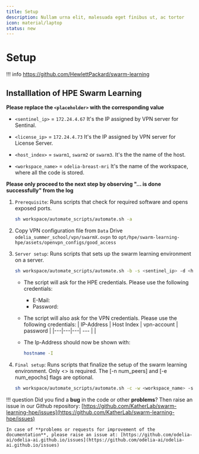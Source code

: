 ```yaml
---
title: Setup
description: Nullam urna elit, malesuada eget finibus ut, ac tortor
icon: material/laptop
status: new 
---
```


# Setup

!!! info 
    https://github.com/HewlettPackard/swarm-learning

## Installlation of HPE Swarm Learning

**Please replace the `<placeholder>` with the corresponding value**


- `<sentinel_ip>` = `172.24.4.67` It's the IP assigned by VPN server for Sentinal.

- `<license_ip>` = `172.24.4.73` It's the IP assigned by VPN server for License Server.

- `<host_index>` =  `swarm1`, `swarm2` or `swarm3`. It's the the name of the host.

- `<workspace_name>` = `odelia-breast-mri` It's the name of the workspace, where all the code is stored.
  

**Please only proceed to the next step by observing "... is done successfully" from the log**

1. `Prerequisite`: Runs scripts that check for required software and opens exposed ports.
    ```sh
    sh workspace/automate_scripts/automate.sh -a
    ```

2. Copy  VPN configuration file from `Data` Drive `odelia_summer_school/vpn/swarmX.ovpn` to `opt/hpe/swarm-learning-hpe/assets/openvpn_configs/good_access`

2. `Server setup`: Runs scripts that sets up the swarm learning environment on a server.
    ```sh
    sh workspace/automate_scripts/automate.sh -b -s <sentinel_ip> -d <host_index>
    ```
    - The script will ask for the HPE credentials. Please use the following credentials:
        - E-Mail:    
        - Password: 
  
    - The script will also ask for the VPN credentials. Please use the following credentials:
        | IP-Address  | Host Index  | vpn-account  | password |
        |---|---|---| --- |
        |

    - The Ip-Address should now be shown with:
        ```sh
        hostname -I
        ```


3. `Final setup`: Runs scripts that finalize the setup of the swarm learning environment. Only <> is required. The [-n num_peers] and [-e num_epochs] flags are optional.
    ```sh
    sh workspace/automate_scripts/automate.sh -c -w <workspace_name> -s <sentinel_ip> -d <host_index> -l <license_ip> [-n num_peers] [-e num_epochs]
    ```

!!! question
    Did you find a **bug** in the code or other **problems**? Then raise an issue in our Github repository: [https://github.com/KatherLab/swarm-learning-hpe/issues](https://github.com/KatherLab/swarm-learning-hpe/issues)

    In case of **problems or requests for improvement of the documentation**, please raise an issue at: [https://github.com/odelia-ai/odelia-ai.github.io/issues](https://github.com/odelia-ai/odelia-ai.github.io/issues)